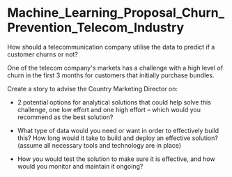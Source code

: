 # Machine_Learning_Proposal_Churn_Prevention_Telecom_Industry
How should a telecommunication company utilise the data to predict if a customer churns or not?

One of the telecom company's markets has a challenge with a high level of churn in the first 3 months for customers that initially purchase bundles.

Create a story to advise the Country Marketing Director on:

- 2 potential options for analytical solutions that could help solve this challenge, one low effort and one high effort – which would you recommend as the best solution?

- What type of data would you need or want in order to effectively build this? How long would it take to build and deploy an effective solution? (assume all necessary tools and technology are in place)

- How you would test the solution to make sure it is effective, and how would you monitor and maintain it ongoing?
